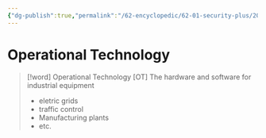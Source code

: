 ```yaml
---
{"dg-publish":true,"permalink":"/62-encyclopedic/62-01-security-plus/20220606141739-operational-technology/","dgHomeLink":true,"dgPassFrontmatter":false}
---
```



# Operational Technology

> [!word] Operational Technology [OT]
> The hardware and software for industrial equipment 
> - eletric grids 
> - traffic control 
> - Manufacturing plants 
> - etc.
